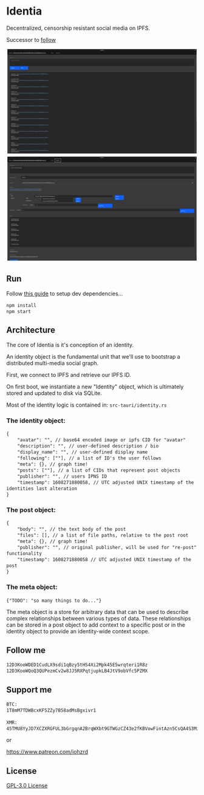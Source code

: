 # Identia

Decentralized, censorship resistant social media on IPFS.

Successor to [follow](https://github.com/iohzrd/follow)

![](screenshot1.png)
![](screenshot2.png)

## Run

Follow [this guide](https://tauri.studio/en/docs/getting-started/intro) to setup dev dependencies...

```
npm install
npm start
```

## Architecture

The core of Identia is it's conception of an identity.

An identity object is the fundamental unit that we'll use to bootstrap a distributed multi-media social graph.

First, we connect to IPFS and retrieve our IPFS ID.

On first boot, we instantiate a new "Identity" object, which is ultimately stored and updated to disk via SQLite.

Most of the identity logic is contained in:
`src-tauri/identity.rs`

### The identity object:

```
{
    "avatar": "", // base64 encoded image or ipfs CID for "avatar"
    "description": "", // user-defined description / bio
    "display_name": "", // user-defined display name
    "following": [""], // a list of ID's the user follows
    "meta": {}, // graph time!
    "posts": [""], // a list of CIDs that represent post objects
    "publisher": "", // users IPNS ID
    "timestamp": 1608271880058, // UTC adjusted UNIX timestamp of the identities last alteration
}
```

### The post object:

```
{
    "body": "", // the text body of the post
    "files": [], // a list of file paths, relative to the post root
    "meta": {}, // graph time!
    "publisher": "", // original publisher, will be used for "re-post" functionality
    "timestamp": 1608271880058 // UTC adjusted UNIX timestamp of the post
}
```

### The meta object:

```
{"TODO": "so many things to do..."}
```

The meta object is a store for arbitrary data that can be used to describe complex relationships between various types of data.
These relationships can be stored in a post object to add context to a specific post or in the identity object to provide an identity-wide context scope.

## Follow me

```
12D3KooWDED1CudLX9sdi1qBzy5tHS4Xi2Mpk45E5wrqteri1R8z
12D3KooWQoQ3QUPezmCv2w8JJ5RXPqtjupkLB4JtV9obVfc5PZMX
```

## Support me

```
BTC:
1T8mM7TDWBcxKF5ZZy7B58adMsBgxivr1

XMR:
45TMU8YyJD7XCZXRGFUL3bGrgqnA2BrqWXbt9GTWGzCZ43e2fKBVowFintAzn5CsQA4S3MiHagCk22FP1L3meQJQF94PWE3
```

or

https://www.patreon.com/iohzrd

## License

[GPL-3.0 License](LICENSE)
